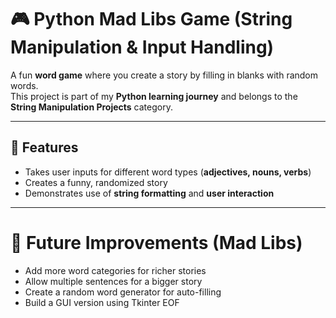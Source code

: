 # 🎮 Python Mad Libs Game (String Manipulation & Input Handling)

A fun **word game** where you create a story by filling in blanks with random words.  
This project is part of my **Python learning journey** and belongs to the **String Manipulation Projects** category.

---

## 🚀 Features
- Takes user inputs for different word types (**adjectives, nouns, verbs**)
- Creates a funny, randomized story
- Demonstrates use of **string formatting** and **user interaction**

---

# 📌 Future Improvements (Mad Libs)

- Add more word categories for richer stories
- Allow multiple sentences for a bigger story
- Create a random word generator for auto-filling
- Build a GUI version using Tkinter
EOF



